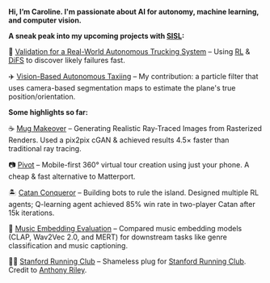 **Hi, I’m Caroline. I'm passionate about AI for autonomy, machine learning, and computer vision.**

**A sneak peak into my upcoming projects with [SISL](https://github.com/sisl):**

🚚 [Validation for a Real-World Autonomous Trucking System](https://github.com/sisl/SimpleADPStack) – Using [RL](https://arxiv.org/abs/1902.01909) & [DiFS](https://arxiv.org/abs/2506.08459) to discover likely failures fast.  

✈️ [Vision-Based Autonomous Taxiing](https://github.com/sisl/VisualTaxiULI) – My contribution: a particle filter that uses camera-based segmentation maps to estimate the plane's true position/orientation. 

**Some highlights so far:**

☕ [Mug Makeover](https://github.com/thomas-yim/cs231n-final) – Generating Realistic Ray-Traced Images from Rasterized Renders. Used a pix2pix cGAN & achieved results 4.5× faster than traditional ray tracing.

📷 [Pivot](https://github.com/cs210/Pivot) – Mobile-first 360° virtual tour creation using just your phone. A cheap & fast alternative to Matterport.  

🏝️ [Catan Conqueror](https://github.com/Proud19/catan238) – Building bots to rule the island. Designed multiple RL agents; Q-learning agent achieved 85% win rate in two-player Catan after 15k iterations.  

🎵 [Music Embedding Evaluation](https://github.com/ccahilly/music-embedding) – Compared music embedding models (CLAP, Wav2Vec 2.0, and MERT) for downstream tasks like genre classification and music captioning. 

🏃‍♀️ [Stanford Running Club](https://github.com/pythonicode/src) – Shameless plug for [Stanford Running Club](https://stanfordrunningclub.com/). Credit to [Anthony Riley](github.com/pythonicode).
